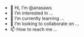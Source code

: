 - 👋 Hi, I’m @anasaws
- 👀 I’m interested in ...
- 🌱 I’m currently learning ...
- 💞️ I’m looking to collaborate on ...
- 📫 How to reach me ...

<!---
anasaws/anasaws is a ✨ special ✨ repository because its `README.md` (this file) appears on your GitHub profile.
You can click the Preview link to take a look at your changes.
--->

